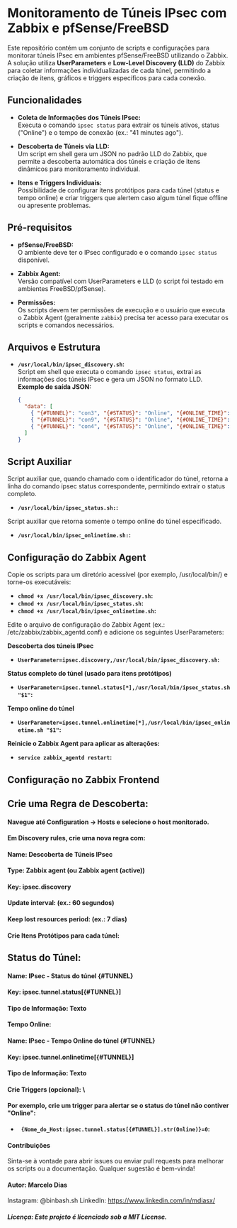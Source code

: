 # Monitoramento de Túneis IPsec com Zabbix e pfSense/FreeBSD

Este repositório contém um conjunto de scripts e configurações para monitorar túneis IPsec em ambientes pfSense/FreeBSD utilizando o Zabbix. A solução utiliza **UserParameters** e **Low-Level Discovery (LLD)** do Zabbix para coletar informações individualizadas de cada túnel, permitindo a criação de itens, gráficos e triggers específicos para cada conexão.

## Funcionalidades

- **Coleta de Informações dos Túneis IPsec:**  
  Executa o comando `ipsec status` para extrair os túneis ativos, status ("Online") e o tempo de conexão (ex.: "41 minutes ago").

- **Descoberta de Túneis via LLD:**  
  Um script em shell gera um JSON no padrão LLD do Zabbix, que permite a descoberta automática dos túneis e criação de itens dinâmicos para monitoramento individual.

- **Itens e Triggers Individuais:**  
  Possibilidade de configurar itens protótipos para cada túnel (status e tempo online) e criar triggers que alertem caso algum túnel fique offline ou apresente problemas.

## Pré-requisitos

- **pfSense/FreeBSD:**  
  O ambiente deve ter o IPsec configurado e o comando `ipsec status` disponível.

- **Zabbix Agent:**  
  Versão compatível com UserParameters e LLD (o script foi testado em ambientes FreeBSD/pfSense).

- **Permissões:**  
  Os scripts devem ter permissões de execução e o usuário que executa o Zabbix Agent (geralmente `zabbix`) precisa ter acesso para executar os scripts e comandos necessários.

## Arquivos e Estrutura

- **`/usr/local/bin/ipsec_discovery.sh`:**  
  Script em shell que executa o comando `ipsec status`, extrai as informações dos túneis IPsec e gera um JSON no formato LLD.  
  **Exemplo de saída JSON:**
  ```json
  {
    "data": [
      { "{#TUNNEL}": "con3", "{#STATUS}": "Online", "{#ONLINE_TIME}": "41 minutes ago" },
      { "{#TUNNEL}": "con9", "{#STATUS}": "Online", "{#ONLINE_TIME}": "11 minutes ago" },
      { "{#TUNNEL}": "con4", "{#STATUS}": "Online", "{#ONLINE_TIME}": "6 hours ago" }
    ]
  }

## Script Auxiliar
   Script auxiliar que, quando chamado com o identificador do túnel, retorna a linha do comando ipsec status correspondente, permitindo extrair o status completo.
   - **`/usr/local/bin/ipsec_status.sh:`:**

   Script auxiliar que retorna somente o tempo online do túnel especificado.
   - **`/usr/local/bin/ipsec_onlinetime.sh:`:**

## Configuração do Zabbix Agent
   Copie os scripts para um diretório acessível (por exemplo, /usr/local/bin/) e torne-os executáveis:

   - **`chmod +x /usr/local/bin/ipsec_discovery.sh`:**
   - **`chmod +x /usr/local/bin/ipsec_status.sh`:**
   - **`chmod +x /usr/local/bin/ipsec_onlinetime.sh`:**

   Edite o arquivo de configuração do Zabbix Agent (ex.: /etc/zabbix/zabbix_agentd.conf) e adicione os seguintes UserParameters:

   **Descoberta dos túneis IPsec**
   - **`UserParameter=ipsec.discovery,/usr/local/bin/ipsec_discovery.sh`:**

   **Status completo do túnel (usado para itens protótipos)**
   - **`UserParameter=ipsec.tunnel.status[*],/usr/local/bin/ipsec_status.sh "$1"`:**

   **Tempo online do túnel**
   - **`UserParameter=ipsec.tunnel.onlinetime[*],/usr/local/bin/ipsec_onlinetime.sh "$1"`:**

   **Reinicie o Zabbix Agent para aplicar as alterações:**
   - **`service zabbix_agentd restart`:**

## Configuração no Zabbix Frontend
   ## Crie uma Regra de Descoberta:
   #### Navegue até Configuration → Hosts e selecione o host monitorado.
   #### Em Discovery rules, crie uma nova regra com:
   #### Name: Descoberta de Túneis IPsec
   #### Type: Zabbix agent (ou Zabbix agent (active))
   #### Key: ipsec.discovery
   #### Update interval: (ex.: 60 segundos)
   #### Keep lost resources period: (ex.: 7 dias)
   #### Crie Itens Protótipos para cada túnel:

## Status do Túnel:
   #### Name: IPsec - Status do túnel {#TUNNEL}
   #### Key: ipsec.tunnel.status[{#TUNNEL}]
   #### Tipo de Informação: Texto
   #### Tempo Online:
   #### Name: IPsec - Tempo Online do túnel {#TUNNEL}
   #### Key: ipsec.tunnel.onlinetime[{#TUNNEL}]
   #### Tipo de Informação: Texto
   #### Crie Triggers (opcional): \
   
   
#### Por exemplo, crie um trigger para alertar se o status do túnel não contiver "Online":
   - **` {Nome_do_Host:ipsec.tunnel.status[{#TUNNEL}].str(Online)}=0`:**

#### Contribuições
Sinta-se à vontade para abrir issues ou enviar pull requests para melhorar os scripts ou a documentação. Qualquer sugestão é bem-vinda!

#### Autor: Marcelo Dias
Instagram: @binbash.sh 
LinkedIn: https://www.linkedin.com/in/mdiasx/ 

##### Licença: Este projeto é licenciado sob a MIT License. 


